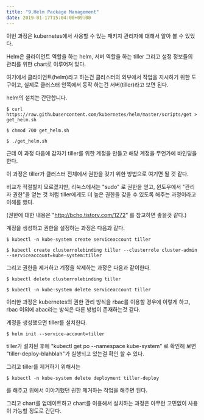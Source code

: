```yaml
---
title: "9.Helm Package Management"
date: 2019-01-17T15:04:00+09:00
---
```


이번 과정은 kubernetes에서 사용할 수 있는 패키지 관리자에 대해서 알아 볼 수 있었다.

Helm은 클라이언트 역할을 하는 helm, 서버 역할을 하는 tiller 그리고 설정 정보들의 관리를 위한 chart로 이루어져 있다.

여기에서 클라이언트(helm)라고 하는건 클러스터의 외부에서 작업을 지시하기 위한 도구이고, 실제로 클러스터 안쪽에서 동작 하는건 서버(tiller)라고 보면 된다.



helm의 설치는 간단합니다.


```
$ curl https://raw.githubusercontent.com/kubernetes/helm/master/scripts/get > get_helm.sh

$ chmod 700 get_helm.sh

$ ./get_helm.sh
```


근데 이 과정 다음에 갑자기 tiller를 위한 계정을 만들고 해당 계정을 무언가에 바인딩을 한다.

이 과정은 tiller가 클러스터 전체에서 권한을 갖기 위한 방법으로 여기면 될 것 같다.

비교가 적절할지 모르겠지만, 리눅스에서는 "sudo" 로 권한을 얻고, 윈도우에서 "관리자 권한"을 얻는 것 처럼 tiller에게도 더 높은 권한을 갖을 수 있도록 해주는 과정이라고 이해를 했다.

(권한에 대한 내용은 "http://bcho.tistory.com/1272" 를 참고하면 좋을것 같다.)



계정을 생성하고 권한을 설정하는 과정은 다음과 같다.


```
$ kubectl -n kube-system create serviceaccount tiller

$ kubectl create clusterrolebinding tiller --clusterrole cluster-admin --serviceaccount=kube-system:tiller
```


그리고 권한을 제거하고 계정을 삭제하는 과정은 다음과 같이한다.


```
$ kubectl delete clusterrolebinding tiller

$ kubectl -n kube-system delete serviceaccount tiller
```




이러한 과정은 kubernetes의 권한 관리 방식을 rbac를 이용할 경우에 이렇게 하고, rbac 이외에 abac라는 방식은 다른 방법이 존재하는것 같다.



계정을 생성했으면 tiller를 설치한다.


```
$ helm init --service-account=tiller
```




tiller가 설치된 후에 "kubectl get po --namespace kube-system" 로 확인해 보면 "tiller-deploy-blahblah"가 실행되고 있는걸 확인 할 수 있다.



그리고 tiller를 제거하기 위해서는


```
$ kubectl -n kube-system delete deployment tiller-deploy
```


를 해주고 위에서 이야기했던 권한 제거하는 작업을 해주면 된다.



그리고 chart를 업데이트하고 chart를 이용해서 설치하는 과정은 아무런 고민없이 사용이 가능할 정도로 간단다.

